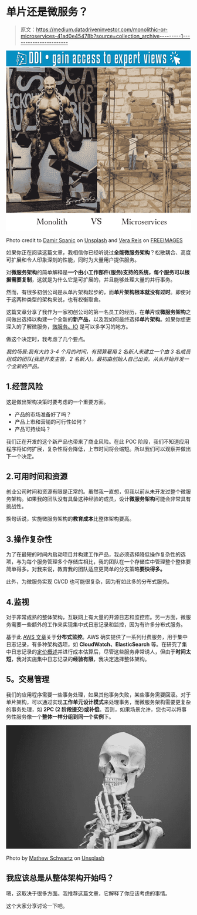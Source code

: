 # 单片还是微服务？

> 原文：<https://medium.datadriveninvestor.com/monolithic-or-microservices-41ad0e45478b?source=collection_archive---------1----------------------->

[![](img/7cc63ccd0dff2f0db21131aa5fac9cea.png)](http://www.track.datadriveninvestor.com/1B9E)![](img/e3d589fd38c0d863a691150f5b674789.png)

Photo credit to [Damir Spanic](https://unsplash.com/photos/hp3y7G7TALI?utm_source=unsplash&utm_medium=referral&utm_content=creditCopyText) on [Unsplash](https://unsplash.com/search/photos/body-builder?utm_source=unsplash&utm_medium=referral&utm_content=creditCopyText) and [Vera Reis](https://www.freeimages.com/photographer/Dioptria-63604) on [FREEIMAGES](https://www.freeimages.com)

如果你正在阅读这篇文章，我相信你已经听说过**全能微服务架构**？松散耦合、高度可扩展和令人印象深刻的性能，同时为大量用户提供服务。

对**微服务架构**的简单解释是**一个由小工作部件(服务)支持的系统，每个服务可以根据需要复制**，这就是为什么它是可扩展的，并且能够处理大量的并行事务。

然而，有很多初创公司是从单片架构起步的，而**单片架构根本就没有过时**。即使对于这两种类型的架构来说，也有权衡取舍。

这篇文章分享了我作为一家初创公司的第一名员工的经历，在**单片**或**微服务架构**之间做出选择以构建一个全新的**新产品**，以及我如何最终选择**单片架构**。如果你想更深入的了解微服务，[微服务。IO](https://microservices.io) 是可以多学习的地方。

做这个决定时，我考虑了几个要点。

*我的场景:我有大约 3-4 个月的时间，有预算雇用 2 名新人来建立一个由 3 名成员组成的团队(我是开发主管，2 名新人)。最初由创始人自己出资。从头开始开发一个全新的产品。*

## 1.经营风险

这是做出架构决策时要考虑的一个重要方面。

*   产品的市场准备好了吗？
*   产品上市和营销的可行性如何？
*   产品可持续吗？

我们正在开发的这个新产品也带来了商业风险。在此 POC 阶段，我们不知道应用程序将如何扩展，复杂性将会降低，上市时间将会缩短。所以我们可以观察并做出下一个决定。

## 2.可用时间和资源

创业公司时间和资源有限是正常的。虽然我一直想，但我以前从未开发过整个微服务架构。如果我的团队没有具备这种经验的成员，设计**微服务架构**可能会非常具有挑战性。

换句话说，实施微服务架构的**教育成本**比整体架构要高。

## 3.操作复杂性

为了在最短的时间内启动项目并构建工作产品，我必须选择降低操作复杂性的选项，与为每个服务管理多个存储库相比，我的团队在一个存储库中管理整个整体要简单得多。对我来说，教育我的团队适应更简单的分支策略**要快得多。**

此外，为微服务实现 CI/CD 也可能很复杂，因为有如此多的分布式服务。

## 4.监视

对于非常成熟的整体架构，互联网上有大量的开源日志和监控库。另一方面，微服务需要一些额外的工作来实现集中式日志记录和监控，因为有许多分布式服务。

基于此 [AWS 文章](https://docs.aws.amazon.com/aws-technical-content/latest/microservices-on-aws/distributed-monitoring.html)关于**分布式监控**。AWS 确实提供了一系列付费服务，用于集中日志记录，有多种架构选项，如 **CloudWatch、ElasticSearch** 等。在研究了集中日志记录的[定价概述](https://docs.aws.amazon.com/solutions/latest/centralized-logging/overview.html)并进行成本估算后，尽管这些服务非常诱人，但由于**时间太短**，我对实施集中日志记录的**经验有限**，我决定选择整体架构。

## **5。交易管理**

我们的应用程序需要一些事务处理，如果其他事务失败，某些事务需要回滚。对于单片架构，可以通过实现**工作单元设计模式**来处理事务，而微服务架构需要更复杂的事务处理，如 **2PC (2 阶段提交)**或**补偿**。否则，如果场景允许，您也可以将事务性服务像一个**整体一样分组到同一个实例**下。

![](img/b5b66e183e9790b36e693c86943f45ec.png)

Photo by [Mathew Schwartz](https://unsplash.com/photos/8rj4sz9YLCI?utm_source=unsplash&utm_medium=referral&utm_content=creditCopyText) on [Unsplash](https://unsplash.com/search/photos/thinking?utm_source=unsplash&utm_medium=referral&utm_content=creditCopyText)

## 我应该总是从整体架构开始吗？

嗯，这取决于很多方面。我推荐这篇文章，它解释了你应该考虑的事情。

这个大家分享讨论一下吧。